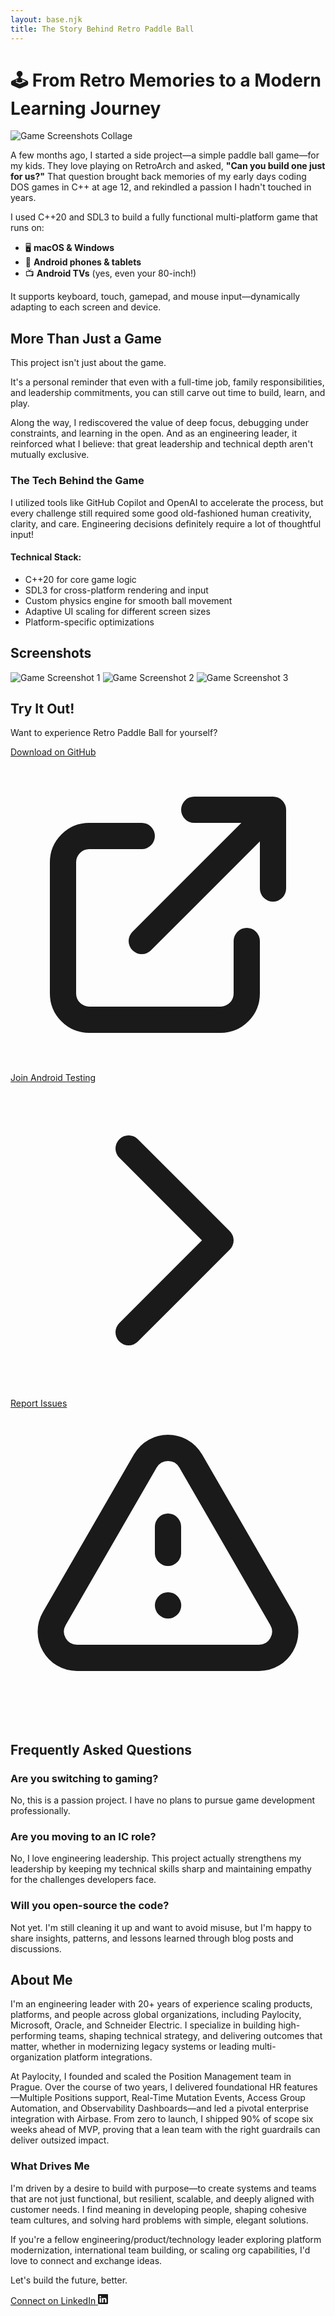 ```yaml
---
layout: base.njk
title: The Story Behind Retro Paddle Ball
---
```


# 🕹️ From Retro Memories to a Modern Learning Journey

![Game Screenshots Collage](/assets/screenshots-collage.png)

A few months ago, I started a side project—a simple paddle ball game—for my kids. They love playing on RetroArch and asked, **"Can you build one just for us?"** That question brought back memories of my early days coding DOS games in C++ at age 12, and rekindled a passion I hadn't touched in years.

I used C++20 and SDL3 to build a fully functional multi-platform game that runs on:

- 🖥️ **macOS & Windows**
- 📱 **Android phones & tablets**
- 📺 **Android TVs** (yes, even your 80-inch!)

It supports keyboard, touch, gamepad, and mouse input—dynamically adapting to each screen and device.

## More Than Just a Game

This project isn't just about the game.

It's a personal reminder that even with a full-time job, family responsibilities, and leadership commitments, you can still carve out time to build, learn, and play.

Along the way, I rediscovered the value of deep focus, debugging under constraints, and learning in the open. And as an engineering leader, it reinforced what I believe: that great leadership and technical depth aren't mutually exclusive.

<div class="bg-blue-50 p-6 rounded-lg my-8 border border-blue-100">
  <h3 class="text-xl font-bold mb-3">The Tech Behind the Game</h3>
  <p class="mb-4">I utilized tools like GitHub Copilot and OpenAI to accelerate the process, but every challenge still required some good old-fashioned human creativity, clarity, and care. Engineering decisions definitely require a lot of thoughtful input!</p>
  
  <h4 class="font-bold mt-4">Technical Stack:</h4>
  <ul class="list-disc pl-5 mt-2">
    <li>C++20 for core game logic</li>
    <li>SDL3 for cross-platform rendering and input</li>
    <li>Custom physics engine for smooth ball movement</li>
    <li>Adaptive UI scaling for different screen sizes</li>
    <li>Platform-specific optimizations</li>
  </ul>
</div>

## Screenshots

<div class="grid grid-cols-2 md:grid-cols-3 gap-4 my-6">
  <img src="/assets/screenshot1.png" alt="Game Screenshot 1" class="rounded-lg">
  <img src="/assets/screenshot2.png" alt="Game Screenshot 2" class="rounded-lg">
  <img src="/assets/screenshot3.png" alt="Game Screenshot 3" class="rounded-lg">
</div>

## Try It Out!

Want to experience Retro Paddle Ball for yourself?

<div class="flex flex-wrap gap-4 my-6">
  <a href="https://github.com/stanlymt/retro-paddle-ball/releases" target="_blank" class="inline-flex items-center gap-2 px-5 py-3 bg-blue-600 text-white rounded-md hover:bg-blue-700 transition-colors">
    <span>Download on GitHub</span>
    <svg xmlns="http://www.w3.org/2000/svg" class="h-5 w-5" fill="none" viewBox="0 0 24 24" stroke="currentColor">
      <path stroke-linecap="round" stroke-linejoin="round" stroke-width="2" d="M10 6H6a2 2 0 00-2 2v10a2 2 0 002 2h10a2 2 0 002-2v-4M14 4h6m0 0v6m0-6L10 14" />
    </svg>
  </a>
  <a href="https://forms.gle/8qR6EuhsvzByeZ1k6" target="_blank" class="inline-flex items-center gap-2 px-5 py-3 bg-green-600 text-white rounded-md hover:bg-green-700 transition-colors">
    <span>Join Android Testing</span>
    <svg xmlns="http://www.w3.org/2000/svg" class="h-5 w-5" fill="none" viewBox="0 0 24 24" stroke="currentColor">
      <path stroke-linecap="round" stroke-linejoin="round" stroke-width="2" d="M9 5l7 7-7 7" />
    </svg>
  </a>
  <a href="https://github.com/stanlymt/retro-paddle-ball/issues" target="_blank" class="inline-flex items-center gap-2 px-5 py-3 bg-gray-600 text-white rounded-md hover:bg-gray-700 transition-colors">
    <span>Report Issues</span>
    <svg xmlns="http://www.w3.org/2000/svg" class="h-5 w-5" fill="none" viewBox="0 0 24 24" stroke="currentColor">
      <path stroke-linecap="round" stroke-linejoin="round" stroke-width="2" d="M12 9v2m0 4h.01m-6.938 4h13.856c1.54 0 2.502-1.667 1.732-3L13.732 4c-.77-1.333-2.694-1.333-3.464 0L3.34 16c-.77 1.333.192 3 1.732 3z" />
    </svg>
  </a>
</div>

## Frequently Asked Questions

<div class="space-y-4 my-8">
  <div>
    <h3 class="font-bold text-lg">Are you switching to gaming?</h3>
    <p>No, this is a passion project. I have no plans to pursue game development professionally.</p>
  </div>
  
  <div>
    <h3 class="font-bold text-lg">Are you moving to an IC role?</h3>
    <p>No, I love engineering leadership. This project actually strengthens my leadership by keeping my technical skills sharp and maintaining empathy for the challenges developers face.</p>
  </div>
  
  <div>
    <h3 class="font-bold text-lg">Will you open-source the code?</h3>
    <p>Not yet. I'm still cleaning it up and want to avoid misuse, but I'm happy to share insights, patterns, and lessons learned through blog posts and discussions.</p>
  </div>
</div>

## About Me

I'm an engineering leader with 20+ years of experience scaling products, platforms, and people across global organizations, including Paylocity, Microsoft, Oracle, and Schneider Electric. I specialize in building high-performing teams, shaping technical strategy, and delivering outcomes that matter, whether in modernizing legacy systems or leading multi-organization platform integrations.

At Paylocity, I founded and scaled the Position Management team in Prague. Over the course of two years, I delivered foundational HR features—Multiple Positions support, Real-Time Mutation Events, Access Group Automation, and Observability Dashboards—and led a pivotal enterprise integration with Airbase. From zero to launch, I shipped 90% of scope six weeks ahead of MVP, proving that a lean team with the right guardrails can deliver outsized impact.

### What Drives Me

I'm driven by a desire to build with purpose—to create systems and teams that are not just functional, but resilient, scalable, and deeply aligned with customer needs. I find meaning in developing people, shaping cohesive team cultures, and solving hard problems with simple, elegant solutions.

If you're a fellow engineering/product/technology leader exploring platform modernization, international team building, or scaling org capabilities, I'd love to connect and exchange ideas.

Let's build the future, better.

<div class="flex justify-center mt-8">
  <a href="https://www.linkedin.com/in/stanlymt/" target="_blank" class="inline-flex items-center gap-2 px-5 py-3 bg-blue-700 text-white rounded-md hover:bg-blue-800 transition-colors">
    <span>Connect on LinkedIn</span>
    <svg xmlns="http://www.w3.org/2000/svg" width="16" height="16" fill="currentColor" class="bi bi-linkedin" viewBox="0 0 16 16">
      <path d="M0 1.146C0 .513.526 0 1.175 0h13.65C15.474 0 16 .513 16 1.146v13.708c0 .633-.526 1.146-1.175 1.146H1.175C.526 16 0 15.487 0 14.854V1.146zm4.943 12.248V6.169H2.542v7.225h2.401zm-1.2-8.212c.837 0 1.358-.554 1.358-1.248-.015-.709-.52-1.248-1.342-1.248-.822 0-1.359.54-1.359 1.248 0 .694.521 1.248 1.327 1.248h.016zm4.908 8.212V9.359c0-.216.016-.432.08-.586.173-.431.568-.878 1.232-.878.869 0 1.216.662 1.216 1.634v3.865h2.401V9.25c0-2.22-1.184-3.252-2.764-3.252-1.274 0-1.845.7-2.165 1.193v.025h-.016a5.54 5.54 0 0 1 .016-.025V6.169h-2.4c.03.678 0 7.225 0 7.225h2.4z"/>
    </svg>
  </a>
</div>
